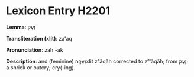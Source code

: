 # Lexicon Entry H2201

**Lemma**: זַעַק

**Transliteration (xlit)**: zaʻaq

**Pronunciation**: zah'-ak

**Description**:
and (feminine) זְעָקָהxlit zᵉâqâh corrected to zᵉʻâqâh; from זָעַק; a shriek or outcry; cry(-ing).
